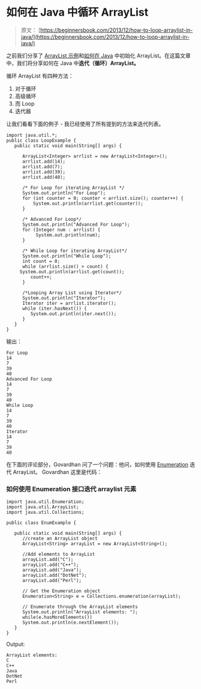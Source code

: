 # 如何在 Java 中循环 ArrayList

> 原文： [https://beginnersbook.com/2013/12/how-to-loop-arraylist-in-java/](https://beginnersbook.com/2013/12/how-to-loop-arraylist-in-java/)

之前我们分享了 [ArrayList 示例](https://beginnersbook.com/2013/12/java-arraylist/)和[如何在 Java](https://beginnersbook.com/2013/12/how-to-initialize-an-arraylist/) 中初始化 ArrayList。在这篇文章中，我们将分享如何在 Java 中**迭代（循环）ArrayList。**

循环 ArrayList 有四种方法：

1.  对于循环
2.  高级循环
3.  而 Loop
4.  迭代器

让我们看看下面的例子 - 我已经使用了所有提到的方法来迭代列表。

```
import java.util.*;
public class LoopExample {
   public static void main(String[] args) {

      ArrayList<Integer> arrlist = new ArrayList<Integer>();
      arrlist.add(14);
      arrlist.add(7);
      arrlist.add(39);
      arrlist.add(40);

      /* For Loop for iterating ArrayList */
      System.out.println("For Loop");
      for (int counter = 0; counter < arrlist.size(); counter++) { 		      
          System.out.println(arrlist.get(counter)); 		
      }   		

      /* Advanced For Loop*/ 		
      System.out.println("Advanced For Loop"); 		
      for (Integer num : arrlist) { 		      
           System.out.println(num); 		
      }

      /* While Loop for iterating ArrayList*/ 		
      System.out.println("While Loop"); 		
      int count = 0; 		
      while (arrlist.size() > count) {
	 System.out.println(arrlist.get(count));
         count++;
      }

      /*Looping Array List using Iterator*/
      System.out.println("Iterator");
      Iterator iter = arrlist.iterator();
      while (iter.hasNext()) {
         System.out.println(iter.next());
      }
   }
}
```

输出：

```
For Loop
14
7
39
40
Advanced For Loop
14
7
39
40
While Loop
14
7
39
40
Iterator
14
7
39
40
```

在下面的评论部分，Govardhan 问了一个问题：他问，如何使用 [Enumeration](https://docs.oracle.com/javase/7/docs/api/java/util/Enumeration.html) 迭代 ArrayList。 Govardhan 这里是代码：

### 如何使用 Enumeration 接口迭代 arraylist 元素

```
import java.util.Enumeration;
import java.util.ArrayList;
import java.util.Collections;

public class EnumExample {

   public static void main(String[] args) {
      //create an ArrayList object
      ArrayList<String> arrayList = new ArrayList<String>();

      //Add elements to ArrayList
      arrayList.add("C");
      arrayList.add("C++");
      arrayList.add("Java");
      arrayList.add("DotNet");
      arrayList.add("Perl");

      // Get the Enumeration object
      Enumeration<String> e = Collections.enumeration(arrayList);

      // Enumerate through the ArrayList elements
      System.out.println("ArrayList elements: ");
      while(e.hasMoreElements())
      System.out.println(e.nextElement());
   }
}
```

Output:

```
ArrayList elements: 
C
C++
Java
DotNet
Perl
```